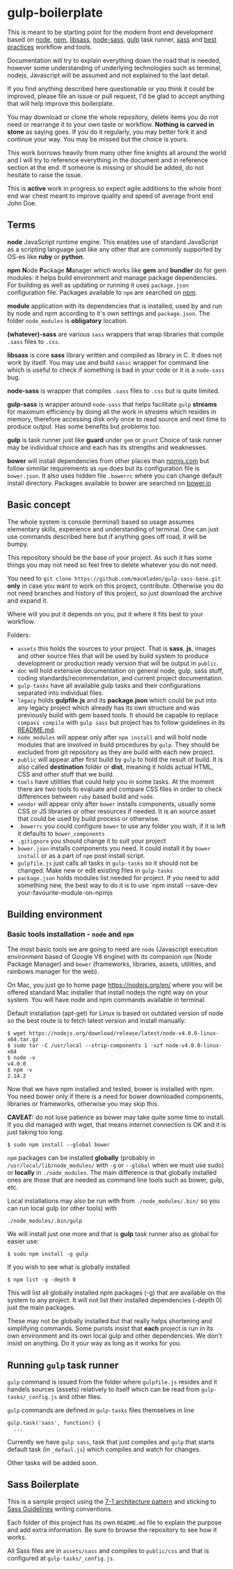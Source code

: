# gulp-boilerplate

This is meant to be starting point for the modern front end development based on [node](http://nodejs.org/), [npm](http://npmjs.com/), [libsass](http://sass-lang.com/libsass), [node-sass](https://github.com/sass/node-sass), [gulp](gulpjs.com/) task runner, [sass](http://sass-lang.com/) and [best practices](http://sass-guidelin.es/) workflow and tools.

Documentation will try to explain everything down the road that is needed, however some understanding of underlying technologies such as terminal, nodejs, Javascript will be assumed and not explained to the last detail.

If you find anything described here questionable or you think it could be improved, please file an issue or pull request, I'd be glad to accept anything that will help improve this boilerplate.

You may download or clone the whole repository, delete items you do not need or rearrange it to your own taste or workflow. **Nothing is carved in stone** as saying goes. If you do it regularly, you may better fork it and continue your way. You may be missed but the choice is yours.

This work borrows heavily from many other fine knights all around the world and I will try to reference everything in the document and in reference section at the end. If someone is missing or should be added, do not hesitate to raise the issue.

This is **active** work in progress so expect agile additions to the whole front end war chest meant to improve quality and speed of average front end John Doe. 

## Terms

**node** JavaScript runtime engine. This enables use of standard JavaScript as a scripting language just like any other that are commonly supported by OS-es like **ruby** or **python**.

**npm** **N**ode **P**ackage **M**anager which works like **gem** and **bundler** do for gem modules: it helps build environment and manage package dependencies. For building as well as updating or running it uses `package.json` configuration file. Packages available to `npm` are searched on [npm](http://npmjs.com/).

**module** application with its dependencies that is installed, used by and run by node and npm according to it's own settings and `package.json`. The folder `node_modules` is **obligatory** location.

**(whatever)-sass** are various `sass` wrappers that wrap libraries that compile `.sass` files to `.css`.
 
**libsass** is core **sass** library written and compiled as library in C. It does not work by itself. You may use and build `sassc` wrapper for command line which is useful to check if something is bad in your code or it is a `node-sass` bug. 

**node-sass** is wrapper that compiles `.sass` files to `.css` but is quite limited.

**gulp-sass** is wrapper around `node-sass` that helps facilitate `gulp` **streams** for maximum efficiency by doing all the work in *streams* which resides in memory, therefore accessing disk only once to read source and next time to produce output. Has some benefits but problems too.

**gulp** is task runner just like **guard** under `gem` or `grunt` Choice of task runner may be individual choice and each has its strengths and weaknesses.

**bower** will install dependencies from other places than [npmjs.com](http://npmjs.com/) but follow simnilar requirements as `npm` does but its configuration file is `bower.json`. It also uses hidden file `.bowerrc` where you can change default install directory. Packages available to bower are searched on [bower.io](http://bower.io/)

## Basic concept

The whole system is console (terminal) based so usage assumes elementary skills, experience and understanding of terminal. One can just use commands described here but if anything goes off road, it will be bumpy.

This repository should be the base of your project. As such it has some things you may not need so feel free to delete whatever you do not need.

You need to `git clone https://github.com/macmladen/gulp-sass-base.git` **only** in case you want to work on this project, contribute. Otherwise you do not need branches and history of this project, so just download the archive and expand it.

Where will you put it depends on you, put it where it fits best to your workflow.

Folders:

* `assets` this holds the sources to your project. That is **sass**, **js**, images and other source files that will be used by build system to produce development or production ready version that will be output in `public`.
* `doc` will hold extensive documentation on general node, gulp, sass stuff, coding standards/recommendation, and current project documentation.
* `gulp-tasks` have all available gulp tasks and their configurations separated into individual files. 
* `legacy` holds **gulpfile.js** and its **package.json** which could be put into any legacy project which already has its own structure and was previously build with gem based tools. It should be capable to replace `compass compile` with `gulp sass` but project has to follow guidelines in its [README.md](legacy/README.md). 
* `node_modules` will appear only after `npm install` and will hold node modules that are involved in build procedures by `gulp`. They should be excluded from git repository as they are build with each new project.
* `public` will appear after first build by `gulp` to hold the result of build. It is also called **destination** folder or **dist**, meaning it holds actual HTML, CSS and other stuff that we build. 
* `tools` have utilities that could help you in some tasks. At the moment there are two tools to evaluate and compare CSS files in order to check differences between `ruby` based build and `node`.
* `vendor` will appear only after `bower` installs components, usually some CSS or JS libraries or other resources if needed. It is an source asset that could be used by build process or otherwise.
* `.bowerrc` you could configure `bower` to use any folder you wish, if it is left it defaults to `bower_components`
* `.gitignore` you should change it to suit your project
* `bower.json` installs components you need. It could install it by `bower install` or as a part of `npm` post install script.
* `gulpfile.js` just calls all tasks in `gulp-tasks` so it should not be changed. Make new or edit existing files in `gulp-tasks`
* `package.json` holds modules list needed for project. If you need to add something new, the best way to do it is to use `npm install --save-dev your-favourite-module-on-npmjs

## Building environment

### Basic tools installation - `node` and `npm`

The most basic tools we are going to need are `node` (Javascript execution environment based of Google V8 engine) with its companion `npm` (Node Package Manager) and `bower` (frameworks, libraries, assets, utilities, and rainbows manager for the web).

On Mac, you just go to home page https://nodejs.org/en/ where you will be offered standard Mac installer that install nodejs the right way on your system. You will have node and npm commands available in terminal.

Default installation (apt-get) for Linux is based on outdated version of node so the best route is to fetch latest version and install manually:

```
$ wget https://nodejs.org/download/release/latest/node-v4.0.0-linux-x64.tar.gz
$ sudo tar -C /usr/local --strip-components 1 -xzf node-v4.0.0-linux-x64
$ node -v
v4.0.0
$ npm -v
2.14.2
```

Now that we have npm installed and tested, bower is installed with npm. You need bower only if there is a need for bower downloaded components, libraries or frameworks, otherwise you may skip this.

**CAVEAT:** do not lose patience as bower may take quite some time to install. If you did managed with wget, that means internet connection is OK and it is just taking too long.

```
$ sudo npm install --global bower
```

`npm` packages can be installed **globally** (probably in `/usr/local/lib/node_modules/` with `-g` or `--global` when we must use sudo) or **locally** in `./node_modules`. The main difference is that globally installed ones are those that are needed as command line tools such as bower, gulp, etc.

Local installations may also be run with from `./node_modules/.bin/` so you can run local gulp (or other tools) with
 
```
./node_modules/.bin/gulp
```

We will install just one more and that is **gulp** task runner also as global for easier use:

```
$ sudo npm install -g gulp
```

If you wish to see what is globally installed

```
$ npm list -g -depth 0
```

This will list all globally installed npm packages (-g) that are available on the system to any project. It will not list their installed dependencies (-depth 0) just the main packages.

These may not be globally installed but that really helps shortening and simplifying commands. Some purists insist that **each** project is run in its own environment and its own local gulp and other dependencies. We don't insist on anything. Do it your way as long as it works for you.

## Running `gulp` task runner

`gulp` command is issued from the folder where `gulpfile.js` resides and it handels sources (assets) relatively to itself which can be read from `gulp-tasks/_config.js` and other files.

`gulp` commands are defined in `gulp-tasks` files themselves in line

```
gulp.task('sass', function() {
  ...
```

Currently we have `gulp sass`, task that just compiles and `gulp` that starts default task (in `_defaul.js`) which compiles and watch for changes.
 
Other tasks will be added soon.

## Sass Boilerplate

This is a sample project using the [7-1 architecture pattern](http://sass-guidelin.es/#architecture) and sticking to [Sass Guidelines](http://sass-guidelin.es) writing conventions.

Each folder of this project has its own `README.md` file to explain the purpose and add extra information. Be sure to browse the repository to see how it works.

All Sass files are in `assets/sass` and compiles to `public/css` and that is configured at `gulp-tasks/_config.js`.
